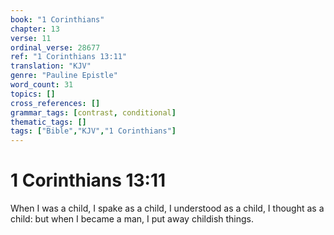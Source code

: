 ```yaml
---
book: "1 Corinthians"
chapter: 13
verse: 11
ordinal_verse: 28677
ref: "1 Corinthians 13:11"
translation: "KJV"
genre: "Pauline Epistle"
word_count: 31
topics: []
cross_references: []
grammar_tags: [contrast, conditional]
thematic_tags: []
tags: ["Bible","KJV","1 Corinthians"]
---
```


# 1 Corinthians 13:11

When I was a child, I spake as a child, I understood as a child, I thought as a child: but when I became a man, I put away childish things.
